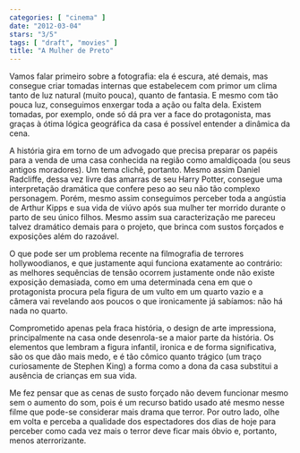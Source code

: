 ```yaml
---
categories: [ "cinema" ]
date: "2012-03-04"
stars: "3/5"
tags: [ "draft", "movies" ]
title: "A Mulher de Preto"
---
```

Vamos falar primeiro sobre a fotografia: ela é escura, até demais, mas
consegue criar tomadas internas que estabelecem com primor um clima tanto
de luz natural (muito pouca), quanto de fantasia. E mesmo com tão pouca
luz, conseguimos enxergar toda a ação ou falta dela. Existem tomadas,
por exemplo, onde só dá pra ver a face do protagonista, mas graças
à ótima lógica geográfica da casa é possível entender a dinâmica
da cena.

A história gira em torno de um advogado que precisa preparar os papéis
para a venda de uma casa conhecida na região como amaldiçoada (ou
seus antigos moradores). Um tema clichê, portanto. Mesmo assim Daniel
Radcliffe, dessa vez livre das amarras de seu Harry Potter, consegue uma
interpretação dramática que confere peso ao seu não tão complexo
personagem. Porém, mesmo assim conseguimos perceber toda a angústia de
Arthur Kipps e sua vida de viúvo após sua mulher ter morrido durante o
parto de seu único filhos. Mesmo assim sua caracterização me pareceu
talvez dramático demais para o projeto, que brinca com sustos forçados
e exposições além do razoável.

O que pode ser um problema recente na filmografia de terrores
hollywoodianos, e que justamente aqui funciona exatamente ao contrário:
as melhores sequências de tensão ocorrem justamente onde não existe
exposição demasiada, como em uma determinada cena em que o protagonista
procura pela figura de um vulto em um quarto vazio e a câmera vai
revelando aos poucos o que ironicamente já sabíamos: não há nada no
quarto.

Comprometido apenas pela fraca história, o design de arte impressiona,
principalmente na casa onde desenrola-se a maior parte da história. Os
elementos que lembram a figura infantil, ironica e de forma significativa,
são os que dão mais medo, e é tão cômico quanto trágico (um traço
curiosamente de Stephen King) a forma como a dona da casa substitui a
ausência de crianças em sua vida.

Me fez pensar que as cenas de susto forçado não devem funcionar mesmo
sem o aumento do som, pois é um recurso batido usado até mesmo nesse
filme que pode-se considerar mais drama que terror. Por outro lado,
olhe em volta e perceba a qualidade dos espectadores dos dias de hoje
para perceber como cada vez mais o terror deve ficar mais óbvio e,
portanto, menos aterrorizante.

